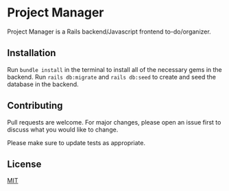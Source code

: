 # Project Manager

Project Manager is a Rails backend/Javascript frontend to-do/organizer.

## Installation

Run `bundle install` in the terminal to install all of the necessary gems in the backend.
Run `rails db:migrate` and `rails db:seed` to create and seed the database in the backend.

## Contributing
Pull requests are welcome. For major changes, please open an issue first to discuss what you would like to change.

Please make sure to update tests as appropriate.

## License
[MIT](https://choosealicense.com/licenses/mit/)

